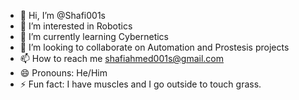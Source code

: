 - 👋 Hi, I’m @Shafi001s
- 👀 I’m interested in Robotics
- 🌱 I’m currently learning Cybernetics
- 💞️ I’m looking to collaborate on Automation and Prostesis projects
- 📫 How to reach me shafiahmed001s@gmail.com
- 😄 Pronouns: He/Him
- ⚡ Fun fact: I have muscles and I go outside to touch grass.

<!---
Shafi001s/Shafi001s is a ✨ special ✨ repository because its `README.md` (this file) appears on your GitHub profile.
You can click the Preview link to take a look at your changes.
--->
